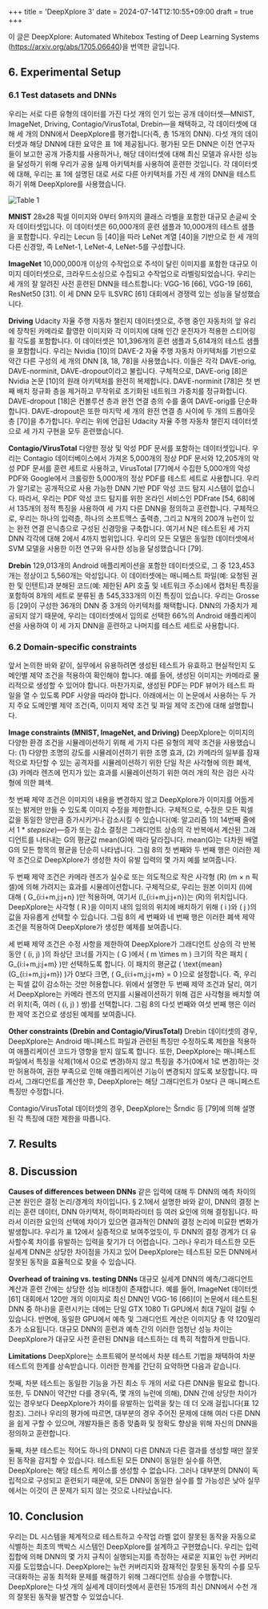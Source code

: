 +++
title = 'DeepXplore 3'
date = 2024-07-14T12:10:55+09:00
draft = true
+++

이 글은 DeepXplore: Automated Whitebox Testing of Deep Learning Systems (https://arxiv.org/abs/1705.06640)을 번역한 글입니다.

## 6. Experimental Setup
### 6.1 Test datasets and DNNs

우리는 서로 다른 유형의 데이터를 가진 다섯 개의 인기 있는 공개 데이터셋—MNIST, ImageNet, Driving, Contagio/VirusTotal, Drebin—을 채택하고, 각 데이터셋에 대해 세 개의 DNN에서 DeepXplore를 평가합니다(즉, 총 15개의 DNN).
다섯 개의 데이터셋과 해당 DNN에 대한 요약은 표 1에 제공됩니다.
평가된 모든 DNN은 이전 연구자들이 보고한 공개 가중치를 사용하거나, 해당 데이터셋에 대해 최신 모델과 유사한 성능을 달성하기 위해 우리가 공용 실제 아키텍처를 사용하여 훈련한 것입니다.
각 데이터셋에 대해, 우리는 표 1에 설명된 대로 서로 다른 아키텍처를 가진 세 개의 DNN을 테스트하기 위해 DeepXplore를 사용했습니다.

![Table 1](/posts/paper/DeepXplore/table1.png)

**MNIST**
28x28 픽셀 이미지와 0부터 9까지의 클래스 라벨을 포함한 대규모 손글씨 숫자 데이터셋입니다.
이 데이터셋은 60,000개의 훈련 샘플과 10,000개의 테스트 샘플을 포함합니다.
우리는 Lecun 등 [40]을 따라 LeNet 계열 [40]을 기반으로 한 세 개의 다른 신경망, 즉 LeNet-1, LeNet-4, LeNet-5를 구성합니다.

**ImageNet**
10,000,000개 이상의 수작업으로 주석이 달린 이미지를 포함한 대규모 이미지 데이터셋으로, 크라우드소싱으로 수집되고 수작업으로 라벨링되었습니다.
우리는 세 개의 잘 알려진 사전 훈련된 DNN을 테스트합니다: VGG-16 [66], VGG-19 [66], ResNet50 [31].
이 세 DNN 모두 ILSVRC [61] 대회에서 경쟁력 있는 성능을 달성했습니다.

**Driving**
Udacity 자율 주행 자동차 챌린지 데이터셋으로, 주행 중인 자동차의 앞 유리에 장착된 카메라로 촬영한 이미지와 각 이미지에 대해 인간 운전자가 적용한 스티어링 휠 각도를 포함합니다.
이 데이터셋은 101,396개의 훈련 샘플과 5,614개의 테스트 샘플을 포함합니다.
우리는 Nvidia [10]의 DAVE-2 자율 주행 자동차 아키텍처를 기반으로 약간 다른 구성의 세 개의 DNN [8, 18, 78]을 사용했습니다.
이들은 각각 DAVE-orig, DAVE-norminit, DAVE-dropout이라고 불립니다.
구체적으로, DAVE-orig [8]은 Nvidia 논문 [10]의 원래 아키텍처를 완전히 복제합니다.
DAVE-norminit [78]은 첫 번째 배치 정규화 층을 제거하고 무작위로 초기화된 네트워크 가중치를 정규화합니다.
DAVE-dropout [18]은 컨볼루션 층과 완전 연결 층의 수를 줄여 DAVE-orig를 단순화합니다.
DAVE-dropout은 또한 마지막 세 개의 완전 연결 층 사이에 두 개의 드롭아웃 층 [70]을 추가합니다.
우리는 위에 언급된 Udacity 자율 주행 자동차 챌린지 데이터셋으로 세 가지 구현을 모두 훈련했습니다.

**Contagio/VirusTotal**
다양한 정상 및 악성 PDF 문서를 포함하는 데이터셋입니다.
우리는 Contagio 데이터베이스에서 가져온 5,000개의 정상 PDF 문서와 12,205개의 악성 PDF 문서를 훈련 세트로 사용하고, VirusTotal [77]에서 수집한 5,000개의 악성 PDF와 Google에서 크롤링한 5,000개의 정상 PDF를 테스트 세트로 사용합니다.
우리가 알기로는 공개적으로 사용 가능한 DNN 기반 PDF 악성 코드 탐지 시스템이 없습니다.
따라서, 우리는 PDF 악성 코드 탐지를 위한 온라인 서비스인 PDFrate [54, 68]에서 135개의 정적 특징을 사용하여 세 가지 다른 DNN을 정의하고 훈련합니다.
구체적으로, 우리는 하나의 입력층, 하나의 소프트맥스 출력층, 그리고 N개의 200개 뉴런이 있는 완전 연결 은닉층으로 구성된 신경망을 구축합니다.
여기서 N은 테스트된 세 가지 DNN 각각에 대해 2에서 4까지 범위입니다.
우리의 모든 모델은 동일한 데이터셋에서 SVM 모델을 사용한 이전 연구와 유사한 성능을 달성했습니다 [79].

**Drebin**
129,013개의 Android 애플리케이션을 포함한 데이터셋으로, 그 중 123,453개는 정상이고 5,560개는 악성입니다.
이 데이터셋에는 매니페스트 파일(예: 요청된 권한 및 인텐트)과 분해된 코드(예: 제한된 API 호출 및 네트워크 주소)에서 캡처된 특징을 포함하여 8개의 세트로 분류된 총 545,333개의 이진 특징이 있습니다.
우리는 Grosse 등 [29]이 구성한 36개의 DNN 중 3개의 아키텍처를 채택합니다.
DNN의 가중치가 제공되지 않기 때문에, 우리는 데이터셋에서 임의로 선택한 66%의 Android 애플리케이션을 사용하여 이 세 가지 DNN을 훈련하고 나머지를 테스트 세트로 사용합니다.

### 6.2 Domain-specific constraints
앞서 논의한 바와 같이, 실무에서 유용하려면 생성된 테스트가 유효하고 현실적인지 도메인별 제약 조건을 적용하여 확인해야 합니다.
예를 들어, 생성된 이미지는 카메라로 물리적으로 생성할 수 있어야 합니다.
마찬가지로, 생성된 PDF는 PDF 뷰어가 테스트 파일을 열 수 있도록 PDF 사양을 따라야 합니다.
아래에서는 이 논문에서 사용하는 두 가지 주요 도메인별 제약 조건(즉, 이미지 제약 조건 및 파일 제약 조건)에 대해 설명합니다.

**Image constraints (MNIST, ImageNet, and Driving)**
DeepXplore는 이미지의 다양한 환경 조건을 시뮬레이션하기 위해 세 가지 다른 유형의 제약 조건을 사용했습니다: (1) 다양한 조명의 강도를 시뮬레이션하기 위한 조명 효과, (2) 카메라의 일부를 잠재적으로 차단할 수 있는 공격자를 시뮬레이션하기 위한 단일 작은 사각형에 의한 폐색, (3) 카메라 렌즈에 먼지가 있는 효과를 시뮬레이션하기 위한 여러 개의 작은 검은 사각형에 의한 폐색.

첫 번째 제약 조건은 이미지의 내용을 변경하지 않고 DeepXplore가 이미지를 어둡게 또는 밝게만 만들 수 있도록 이미지 수정을 제한합니다.
구체적으로, 수정은 모든 픽셀 값을 동일한 양만큼 증가시키거나 감소시킬 수 있습니다(예: 알고리즘 1의 14번째 줄에서 1 * *stepsize*)—증가 또는 감소 결정은 그래디언트 상승의 각 반복에서 계산된 그래디언트를 나타내는 G의 평균값 mean(G)에 따라 달라집니다.
mean(G)는 다차원 배열 G의 모든 항목의 평균을 단순히 나타냅니다.
그림 8의 첫 번째와 두 번째 행은 이러한 제약 조건으로 DeepXplore가 생성한 차이 유발 입력의 몇 가지 예를 보여줍니다.

두 번째 제약 조건은 카메라 렌즈가 실수로 또는 의도적으로 작은 사각형 \(R\) (m × n 픽셀)에 의해 가려지는 효과를 시뮬레이션합니다.
구체적으로, 우리는 원본 이미지 \(I\)에 대해 \( G_{i:i+m,j:j+n} \)만 적용하며, 여기서 \(I_{i:i+m,j:j+n}\)는 \(R\)의 위치입니다.
DeepXplore는 사각형 \( R \)을 이미지 내의 임의의 위치에 배치하기 위해 \( i \)와 \( j \)의 값을 자유롭게 선택할 수 있습니다.
그림 8의 세 번째와 네 번째 행은 이러한 폐색 제약 조건을 적용하여 DeepXplore가 생성한 예제를 보여줍니다.

세 번째 제약 조건은 수정 사항을 제한하여 DeepXplore가 그래디언트 상승의 각 반복 동안 \( (i, j) \)의 좌상단 코너를 가지는 \( G \)에서 \( m \times m \) 크기의 작은 패치 \( G_{i:i+m,j:j+m} \)만 선택하도록 합니다.
이 패치의 평균값 \( \text{mean}(G_{i:i+m,j:j+m}) \)가 0보다 크면, \( G_{i:i+m,j:j+m} = 0 \)으로 설정합니다.
즉, 우리는 픽셀 값이 감소하는 것만 허용합니다.
위에서 설명한 두 번째 제약 조건과 달리, 여기서 DeepXplore는 카메라 렌즈의 먼지를 시뮬레이션하기 위해 검은 사각형을 배치할 여러 위치(즉, 여러 \( (i, j) \) 쌍)를 선택합니다.
그림 8의 다섯 번째와 여섯 번째 행은 이러한 제약 조건으로 생성된 예제를 보여줍니다.

**Other constraints (Drebin and Contagio/VirusTotal)**
Drebin 데이터셋의 경우, DeepXplore는 Android 매니페스트 파일과 관련된 특징만 수정하도록 제한을 적용하여 애플리케이션 코드가 영향을 받지 않도록 합니다.
또한, DeepXplore는 매니페스트 파일에서 특징을 삭제(1에서 0으로 변경)하지 않고 특징을 추가(0에서 1로 변경)하는 것만 허용하여, 권한 부족으로 인해 애플리케이션 기능이 변경되지 않도록 보장합니다.
따라서, 그래디언트를 계산한 후, DeepXplore는 해당 그래디언트가 0보다 큰 매니페스트 특징만 수정합니다.

Contagio/VirusTotal 데이터셋의 경우, DeepXplore는 Šrndic 등 [79]에 의해 설명된 각 특징에 대한 제한을 따릅니다.

## 7. Results

## 8. Discussion
**Causes of differences between DNNs**
같은 입력에 대해 두 DNN의 예측 차이의 근본 원인은 결정 논리/경계의 차이입니다.
§ 2.1에서 설명한 바와 같이, DNN의 결정 논리는 훈련 데이터, DNN 아키텍처, 하이퍼파라미터 등 여러 요인에 의해 결정됩니다.
따라서 이러한 요인의 선택에 차이가 있으면 결과적인 DNN의 결정 논리에 미묘한 변화가 발생합니다.
우리가 표 12에서 실증적으로 보여주었듯이, 두 DNN의 결정 경계가 더 유사할수록 차이를 유발하는 입력을 찾기가 더 어렵습니다.
그러나 우리가 테스트한 모든 실세계 DNN은 상당한 차이점을 가지고 있어 DeepXplore는 테스트된 모든 DNN에서 잘못된 동작을 효율적으로 찾을 수 있습니다.

**Overhead of training vs. testing DNNs**
대규모 실세계 DNN의 예측/그래디언트 계산과 훈련 간에는 상당한 성능 비대칭이 존재합니다.
예를 들어, ImageNet 데이터셋 [61] 대회에서 120만 개의 이미지로 최신 DNN인 VGG-16 [66](이 논문에서 테스트된 DNN 중 하나)을 훈련시키는 데에는 단일 GTX 1080 Ti GPU에서 최대 7일이 걸릴 수 있습니다.
반면에, 동일한 GPU에서 예측 및 그래디언트 계산은 이미지당 총 약 120밀리초가 소요됩니다.
대규모 DNN의 훈련과 예측 간의 이러한 엄청난 성능 차이는 DeepXplore가 대규모 사전 훈련된 DNN을 테스트하는 데 특히 적합하게 만듭니다.

**Limitations**
DeepXplore는 소프트웨어 분석에서 차분 테스트 기법을 채택하여 차분 테스트의 한계를 상속받습니다.
이러한 한계를 간단히 요약하면 다음과 같습니다.

첫째, 차분 테스트는 동일한 기능을 가진 최소 두 개의 서로 다른 DNN을 필요로 합니다.
또한, 두 DNN이 약간만 다를 경우(즉, 몇 개의 뉴런에 의해), DNN 간에 상당한 차이가 있는 경우보다 DeepXplore가 차이를 유발하는 입력을 찾는 데 더 오래 걸립니다(표 12 참조).
그러나 우리의 평가에 따르면, 대부분의 경우 주어진 문제에 대해 여러 다른 DNN을 쉽게 구할 수 있으며, 개발자들은 종종 맞춤화 및 정확도 향상을 위해 자신의 DNN을 정의하고 훈련합니다.

둘째, 차분 테스트는 적어도 하나의 DNN이 다른 DNN과 다른 결과를 생성할 때만 잘못된 동작을 감지할 수 있습니다.
테스트된 모든 DNN이 동일한 실수를 하면, DeepXplore는 해당 테스트 케이스를 생성할 수 없습니다.
그러나 대부분의 DNN이 독립적으로 구성되고 훈련되기 때문에, 모든 DNN이 동일한 실수를 할 가능성은 낮아 실무에서는 이것이 큰 문제가 되지 않는 것으로 나타났습니다.

## 10. Conclusion
우리는 DL 시스템을 체계적으로 테스트하고 수작업 라벨 없이 잘못된 동작을 자동으로 식별하는 최초의 백박스 시스템인 DeepXplore를 설계하고 구현했습니다.
우리는 입력 집합에 의해 DNN의 몇 가지 규칙이 실행되는지를 측정하는 새로운 지표인 뉴런 커버리지를 도입했습니다.
DeepXplore는 뉴런 커버리지와 잠재적인 잘못된 동작의 수를 모두 극대화하는 공동 최적화 문제를 해결하기 위해 그래디언트 상승을 수행합니다.
DeepXplore는 다섯 개의 실세계 데이터셋에서 훈련된 15개의 최신 DNN에서 수천 개의 잘못된 동작을 발견할 수 있었습니다.

